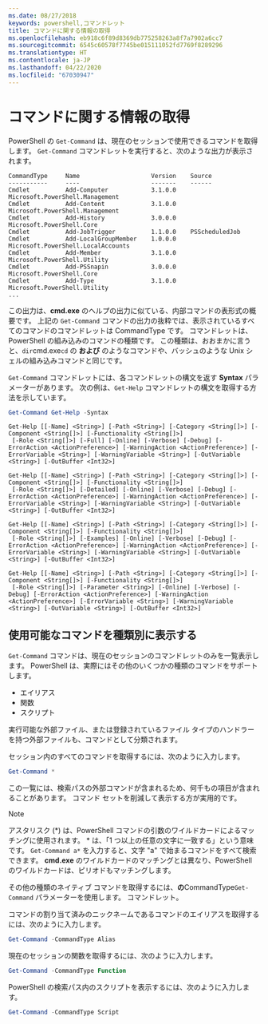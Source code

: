 ```yaml
---
ms.date: 08/27/2018
keywords: powershell,コマンドレット
title: コマンドに関する情報の取得
ms.openlocfilehash: eb918c6f89d8369db775258263a8f7a7902a6cc7
ms.sourcegitcommit: 6545c60578f7745be015111052fd7769f8289296
ms.translationtype: HT
ms.contentlocale: ja-JP
ms.lasthandoff: 04/22/2020
ms.locfileid: "67030947"
---
```

# <a name="getting-information-about-commands"></a>コマンドに関する情報の取得

PowerShell の `Get-Command` は、現在のセッションで使用できるコマンドを取得します。
`Get-Command` コマンドレットを実行すると、次のような出力が表示されます。

```output
CommandType     Name                    Version    Source
-----------     ----                    -------    ------
Cmdlet          Add-Computer            3.1.0.0    Microsoft.PowerShell.Management
Cmdlet          Add-Content             3.1.0.0    Microsoft.PowerShell.Management
Cmdlet          Add-History             3.0.0.0    Microsoft.PowerShell.Core
Cmdlet          Add-JobTrigger          1.1.0.0    PSScheduledJob
Cmdlet          Add-LocalGroupMember    1.0.0.0    Microsoft.PowerShell.LocalAccounts
Cmdlet          Add-Member              3.1.0.0    Microsoft.PowerShell.Utility
Cmdlet          Add-PSSnapin            3.0.0.0    Microsoft.PowerShell.Core
Cmdlet          Add-Type                3.1.0.0    Microsoft.PowerShell.Utility
...
```

この出力は、**cmd.exe** のヘルプの出力に似ている、内部コマンドの表形式の概要です。 上記の `Get-Command` コマンドの出力の抜粋では、表示されているすべてのコマンドのコマンドレットは CommandType です。 コマンドレットは、PowerShell の組み込みのコマンドの種類です。 この種類は、おおまかに言うと、`dir`cmd.exe`cd` の **および** のようなコマンドや、バッシュのような Unix シェルの組み込みコマンドと同じです。

`Get-Command` コマンドレットには、各コマンドレットの構文を返す **Syntax** パラメーターがあります。 次の例は、`Get-Help` コマンドレットの構文を取得する方法を示しています。

```powershell
Get-Command Get-Help -Syntax
```

```output
Get-Help [[-Name] <String>] [-Path <String>] [-Category <String[]>] [-Component <String[]>] [-Functionality <String[]>]
 [-Role <String[]>] [-Full] [-Online] [-Verbose] [-Debug] [-ErrorAction <ActionPreference>] [-WarningAction <ActionPreference>] [-ErrorVariable <String>] [-WarningVariable <String>] [-OutVariable <String>] [-OutBuffer <Int32>]

Get-Help [[-Name] <String>] [-Path <String>] [-Category <String[]>] [-Component <String[]>] [-Functionality <String[]>]
 [-Role <String[]>] [-Detailed] [-Online] [-Verbose] [-Debug] [-ErrorAction <ActionPreference>] [-WarningAction <ActionPreference>] [-ErrorVariable <String>] [-WarningVariable <String>] [-OutVariable <String>] [-OutBuffer <Int32>]

Get-Help [[-Name] <String>] [-Path <String>] [-Category <String[]>] [-Component <String[]>] [-Functionality <String[]>]
 [-Role <String[]>] [-Examples] [-Online] [-Verbose] [-Debug] [-ErrorAction <ActionPreference>] [-WarningAction <ActionPreference>] [-ErrorVariable <String>] [-WarningVariable <String>] [-OutVariable <String>] [-OutBuffer <Int32>]

Get-Help [[-Name] <String>] [-Path <String>] [-Category <String[]>] [-Component <String[]>] [-Functionality <String[]>]
 [-Role <String[]>] [-Parameter <String>] [-Online] [-Verbose] [-Debug] [-ErrorAction <ActionPreference>] [-WarningAction <ActionPreference>] [-ErrorVariable <String>] [-WarningVariable <String>] [-OutVariable <String>] [-OutBuffer <Int32>]
```

## <a name="displaying-available-command-by-type"></a>使用可能なコマンドを種類別に表示する

`Get-Command` コマンドは、現在のセッションのコマンドレットのみを一覧表示します。 PowerShell は、実際にはその他のいくつかの種類のコマンドをサポートします。

- エイリアス
- 関数
- スクリプト

実行可能な外部ファイル、または登録されているファイル タイプのハンドラーを持つ外部ファイルも、コマンドとして分類されます。

セッション内のすべてのコマンドを取得するには、次のように入力します。

```powershell
Get-Command *
```

この一覧には、検索パスの外部コマンドが含まれるため、何千もの項目が含まれることがあります。
コマンド セットを削減して表示する方が実用的です。

> [!NOTE]
> アスタリスク (\*) は、PowerShell コマンドの引数のワイルドカードによるマッチングに使用されます。 \* は、「1 つ以上の任意の文字に一致する」という意味です。 `Get-Command a*` を入力すると、文字 "a" で始まるコマンドをすべて検索できます。 **cmd.exe** のワイルドカードのマッチングとは異なり、PowerShell のワイルドカードは、ピリオドもマッチングします。

その他の種類のネイティブ コマンドを取得するには、**の**CommandType`Get-Command` パラメーターを使用します。
コマンドレット。

コマンドの割り当て済みのニックネームであるコマンドのエイリアスを取得するには、次のように入力します。

```powershell
Get-Command -CommandType Alias
```

現在のセッションの関数を取得するには、次のように入力します。

```powershell
Get-Command -CommandType Function
```

PowerShell の検索パス内のスクリプトを表示するには、次のように入力します。

```powershell
Get-Command -CommandType Script
```

